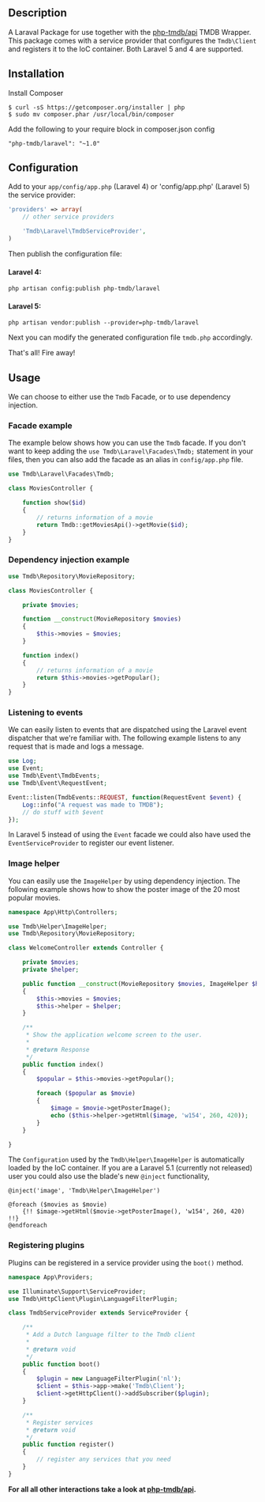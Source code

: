 ## Description
A Laraval Package for use together with the [php-tmdb/api](https://github.com/php-tmdb/api) TMDB Wrapper.
This package comes with a service provider that configures the `Tmdb\Client` and registers it to the IoC container.
Both Laravel 5 and 4 are supported.


## Installation
Install Composer

```
$ curl -sS https://getcomposer.org/installer | php
$ sudo mv composer.phar /usr/local/bin/composer
```

Add the following to your require block in composer.json config

```
"php-tmdb/laravel": "~1.0"
```

## Configuration
Add to your `app/config/app.php` (Laravel 4) or 'config/app.php' (Laravel 5) the service provider:

```php
'providers' => array(
    // other service providers

    'Tmdb\Laravel\TmdbServiceProvider',
)
```

Then publish the configuration file:

#### Laravel 4:
```
php artisan config:publish php-tmdb/laravel
```

#### Laravel 5:
```
php artisan vendor:publish --provider=php-tmdb/laravel
```

Next you can modify the generated configuration file `tmdb.php` accordingly.

That's all! Fire away!

## Usage
We can choose to either use the `Tmdb` Facade, or to use dependency injection.

### Facade example
The example below shows how you can use the `Tmdb` facade.
If you don't want to keep adding the `use Tmdb\Laravel\Facades\Tmdb;` statement in your files, then you can also add the facade as an alias in `config/app.php` file.
```php
use Tmdb\Laravel\Facades\Tmdb;

class MoviesController {

    function show($id)
    {
        // returns information of a movie
        return Tmdb::getMoviesApi()->getMovie($id);
    }
}
```

### Dependency injection example
```php
use Tmdb\Repository\MovieRepository;

class MoviesController {

    private $movies;

    function __construct(MovieRepository $movies)
    {
        $this->movies = $movies;
    }

    function index()
    {
        // returns information of a movie
        return $this->movies->getPopular();
    }
}
```

### Listening to events
We can easily listen to events that are dispatched using the Laravel event dispatcher that we're familiar with.
The following example listens to any request that is made and logs a message.
```php
use Log;
use Event;
use Tmdb\Event\TmdbEvents;
use Tmdb\Event\RequestEvent;

Event::listen(TmdbEvents::REQUEST, function(RequestEvent $event) {
    Log::info("A request was made to TMDB");
    // do stuff with $event
});
```
In Laravel 5 instead of using the `Event` facade we could also have used the `EventServiceProvider` to register our event listener.

### Image helper
You can easily use the `ImageHelper` by using dependency injection. The following example shows how to show the poster image of the 20 most popular movies.

```php
namespace App\Http\Controllers;

use Tmdb\Helper\ImageHelper;
use Tmdb\Repository\MovieRepository;

class WelcomeController extends Controller {

    private $movies;
    private $helper;

    public function __construct(MovieRepository $movies, ImageHelper $helper)
    {
        $this->movies = $movies;
        $this->helper = $helper;
    }

    /**
     * Show the application welcome screen to the user.
     *
     * @return Response
     */
    public function index()
    {
        $popular = $this->movies->getPopular();

        foreach ($popular as $movie)
        {
            $image = $movie->getPosterImage();
            echo ($this->helper->getHtml($image, 'w154', 260, 420));
        }
    }

}
```
The `Configuration` used by the `Tmdb\Helper\ImageHelper` is automatically loaded by the IoC container.
If you are a Laravel 5.1 (currently not released) user you could also use the blade's new `@inject` functionality,
```
@inject('image', 'Tmdb\Helper\ImageHelper')

@foreach ($movies as $movie)
    {!! $image->getHtml($movie->getPosterImage(), 'w154', 260, 420) !!}
@endforeach
```

### Registering plugins
Plugins can be registered in a service provider using the `boot()` method.
```php
namespace App\Providers;

use Illuminate\Support\ServiceProvider;
use Tmdb\HttpClient\Plugin\LanguageFilterPlugin;

class TmdbServiceProvider extends ServiceProvider {

    /**
     * Add a Dutch language filter to the Tmdb client
     *
     * @return void
     */
    public function boot()
    {
        $plugin = new LanguageFilterPlugin('nl');
        $client = $this->app->make('Tmdb\Client');
        $client->getHttpClient()->addSubscriber($plugin);
    }

    /**
     * Register services
     * @return void
     */
    public function register()
    {
        // register any services that you need
    }
}
```

**For all all other interactions take a look at [php-tmdb/api](https://github.com/php-tmdb/api).**
